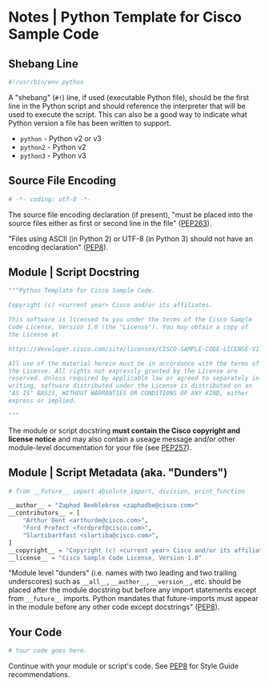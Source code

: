 # Notes | Python Template for Cisco Sample Code

## Shebang Line
``` python
#!/usr/bin/env python
```

A "shebang" (`#!`) line, if used (executable Python file), should be the first line in the Python script and should reference the interpreter that will be used to execute the script.  This can also be a good way to indicate what Python version a file has been written to support.
  * `python` - Python v2 or v3
  * `python2` - Python v2
  * `python3` - Python v3

## Source File Encoding
``` python
# -*- coding: utf-8 -*-
```

The source file encoding declaration (if present), "must be placed into the source files either as first or second line in the file" ([PEP263](https://www.python.org/dev/peps/pep-0263/#defining-the-encoding)).

"Files using ASCII (in Python 2) or UTF-8 (in Python 3) should not have an encoding declaration" ([PEP8](https://www.python.org/dev/peps/pep-0008/#source-file-encoding)).


## Module | Script Docstring
``` python
"""Python Template for Cisco Sample Code.

Copyright (c) <current year> Cisco and/or its affiliates.

This software is licensed to you under the terms of the Cisco Sample
Code License, Version 1.0 (the "License"). You may obtain a copy of
the License at

https://developer.cisco.com/site/licenses/CISCO-SAMPLE-CODE-LICENSE-V1.0

All use of the material herein must be in accordance with the terms of
the License. All rights not expressly granted by the License are
reserved. Unless required by applicable law or agreed to separately in
writing, software distributed under the License is distributed on an
"AS IS" BASIS, WITHOUT WARRANTIES OR CONDITIONS OF ANY KIND, either
express or implied.

"""
```

The module or script docstring **must contain the Cisco copyright and license notice** and may also contain a useage message and/or other module-level documentation for your file (see [PEP257](https://www.python.org/dev/peps/pep-0257/#multi-line-docstrings)).


## Module | Script Metadata (aka. "Dunders")
``` python
# from __future__ import absolute_import, division, print_function

__author__ = "Zaphod Beeblebrox <zaphodbe@cisco.com>"
__contributors__ = [
    "Arthur Dent <arthurde@cisco.com>",
    "Ford Prefect <fordpref@cisco.com>",
    "Slartibartfast <slartiba@cisco.com>",
]
__copyright__ = "Copyright (c) <current year> Cisco and/or its affiliates."
__license__ = "Cisco Sample Code License, Version 1.0"
```

"Module level "dunders" (i.e. names with two leading and two trailing underscores) such as `__all__`, `__author__`, `__version__`, etc. should be placed after the module docstring but before any import statements except from `__future__` imports. Python mandates that future-imports must appear in the module before any other code except docstrings" ([PEP8](https://www.python.org/dev/peps/pep-0008/#module-level-dunder-names)).

## Your Code
``` python
# Your code goes here.
```

Continue with your module or script's code.  See [PEP8](https://www.python.org/dev/peps/pep-0008/) for Style Guide recommendations.

